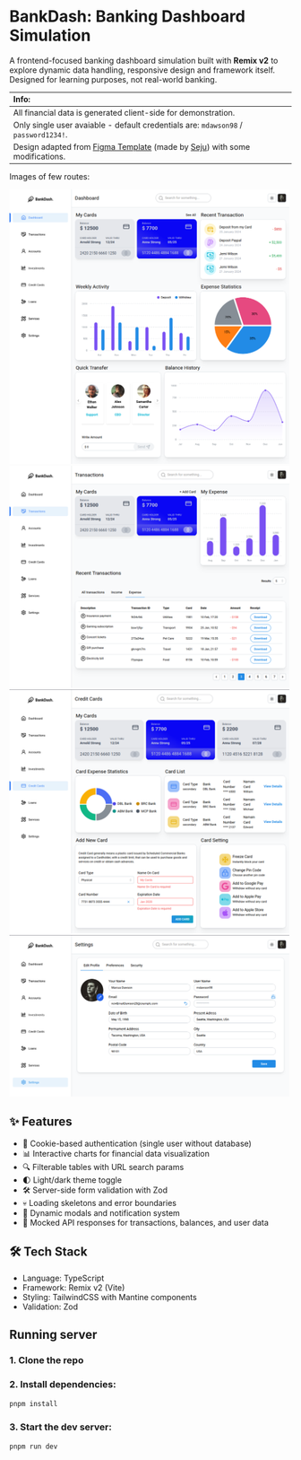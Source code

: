 # BankDash: Banking Dashboard Simulation

A frontend-focused banking dashboard simulation built with **Remix v2** to explore dynamic data handling, responsive design and framework itself. Designed for learning purposes, not real-world banking.

| Info: |
| :--- |
|All financial data is generated client-side for demonstration.|
|Only single user avaiable - default credentials are: `mdawson98` / `password1234!`.|
|Design adapted from [Figma Template](https://www.figma.com/community/file/1323695683687017923) (made by [Seju](https://www.figma.com/@sejal_ui_ux)) with some modifications.|


Images of few routes:

<img src="images/dashboard_image.png" alt="Dashboard Route Image" width="500"/>
<img src="images/transactions_image.png" alt="Transactions Route Image" width="500"/>
<img src="images/credit_card_image.png" alt="Credit Card Route Image" width="500"/>
<img src="images/settings_image.png" alt="Settings Route Image" width="500"/>

## ✨ Features

- 🔐 Cookie-based authentication (single user without database)
- 📊 Interactive charts for financial data visualization
- 🔍 Filterable tables with URL search params
- 🌓 Light/dark theme toggle
- 🛠 Server-side form validation with Zod
- 💀 Loading skeletons and error boundaries
- 📁 Dynamic modals and notification system
- 🧩 Mocked API responses for transactions, balances, and user data

## 🛠 Tech Stack

- Language: TypeScript
- Framework: Remix v2 (Vite)
- Styling: TailwindCSS with Mantine components
- Validation: Zod




## Running server

### 1. Clone the repo

### 2. Install dependencies:
```bash
pnpm install
```

### 3. Start the dev server:
```bash
pnpm run dev
```

